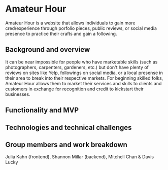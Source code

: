 # Amateur Hour

Amateur Hour is a website that allows individuals to gain more cred/experience through porfolio pieces, public reviews, or social media presence to practice their crafts and gain a following.

## Background and overview

It can be near impossible for people who have marketable skills (such as photographers, carpenters, gardeners, etc.) but don't have plenty of reviews on sites like Yelp, followings on social media, or a local presense in their area to break into their respective markets. For beginning skilled folks, Amateur Hour allows them to market their services and skills to clients and customers in exchange for recognition and credit to kickstart their businesses.

## Functionality and MVP

## Technologies and technical challenges

## Group members and work breakdown

Julia Kahn (frontend), Shannon Millar (backend), Mitchell Chan & Davis Lucky


